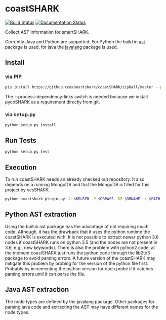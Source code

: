# coastSHARK

[![Build Status](https://travis-ci.org/smartshark/coastSHARK.svg?branch=master)](https://travis-ci.org/smartshark/coastSHARK)
[![Documentation Status](https://img.shields.io/badge/docs-latest-brightgreen.svg)](https://smartshark.github.io/coastSHARK/)

Collect AST Information for smartSHARK.

Currently Java and Python are supported.
For Python the build in [ast](https://docs.python.org/3/library/ast.html) package is used, for java the [javalang](https://github.com/c2nes/javalang) package is used.

## Install

### via PIP
```bash
pip install https://github.com/smartshark/coastSHARK/zipball/master --process-dependency-links
```
The --process-dependency-links switch is needed because we install pycoSHARK as a requirement directly from git.

### via setup.py
```bash
python setup.py install
```

## Run Tests
```bash
python setup.py test
```

## Execution

To run coastSHARK needs an already checked out repository. It also depends on a running MongoDB and that the MongoDB is filled for this project by vcsSHARK.
```bash
python smartshark_plugin.py -U $DBUSER -P $DBPASS -DB $DBNAME -i $PATH_TO_REPOSITORY -r $REVISION_HASH -u $REPOSITORY_GIT_URI -a $AUTHENTICATION_DB
```

## Python AST extraction

Using the builtin ast package has the advantage of not requiring much code. Although, it has the drawback that it uses the python runtime the coastSHARK is executed with. It is not possible to extract newer python 3.6 nodes if coastSHARK runs on python 3.5 (and the nodes are not present in 3.6, e.g., new keywords). 
There is also the problem with python2 code, at the moment coastSHARK just runs the python code through the lib2to3 package to avoid parsing errors.
A future version of the coastSHARK may mitigate this problem by probing for the version of the python file first. Probably by incrementing the python version for each probe if it catches parsing errors until it can parse the file.

## Java AST extraction

The node types are defined by the javalang package. Other packages for parsing java code and extracting the AST may have different names for the node types.